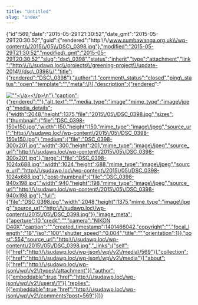 ```yaml
---
title: "Untitled"
slug: "index"
---
```


{"id":569,"date":"2015-05-29T21:30:52","date\_gmt":"2015-05-29T20:30:52","guid":{"rendered":"http:\\/\\/www.sumbawanga.org.uk\\/wp-content\\/2015\\/05\\/DSC\_0398.jpg"},"modified":"2015-05-29T21:30:52","modified\_gmt":"2015-05-29T20:30:52","slug":"dsc\_0398","status":"inherit","type":"attachment","link":"http:\\/\\/sudawp.loc\\/projects\\/greening-project\\/update-2014\\/dsc\_0398\\/","title":{"rendered":"DSC\_0398"},"author":1,"comment\_status":"closed","ping\_status":"open","template":"","meta":\[\],"description":{"rendered":"

[![\"\"](\"http:\/\/sudawp.loc\/wp-content\/2015\/05\/DSC_0398-300x201.jpg\")<\\/a><\\/p>\\n"},"caption":{"rendered":""},"alt\_text":"","media\_type":"image","mime\_type":"image\\/jpeg","media\_details":{"width":2048,"height":1375,"file":"2015\\/05\\/DSC\_0398.jpg","sizes":{"thumbnail":{"file":"DSC\_0398-150x150.jpg","width":150,"height":150,"mime\_type":"image\\/jpeg","source\_url":"http:\\/\\/sudawp.loc\\/wp-content\\/2015\\/05\\/DSC\_0398-150x150.jpg"},"medium":{"file":"DSC\_0398-300x201.jpg","width":300,"height":201,"mime\_type":"image\\/jpeg","source\_url":"http:\\/\\/sudawp.loc\\/wp-content\\/2015\\/05\\/DSC\_0398-300x201.jpg"},"large":{"file":"DSC\_0398-1024x688.jpg","width":1024,"height":688,"mime\_type":"image\\/jpeg","source\_url":"http:\\/\\/sudawp.loc\\/wp-content\\/2015\\/05\\/DSC\_0398-1024x688.jpg"},"post-thumbnail":{"file":"DSC\_0398-940x198.jpg","width":940,"height":198,"mime\_type":"image\\/jpeg","source\_url":"http:\\/\\/sudawp.loc\\/wp-content\\/2015\\/05\\/DSC\_0398-940x198.jpg"},"full":{"file":"DSC\_0398.jpg","width":2048,"height":1375,"mime\_type":"image\\/jpeg","source\_url":"http:\\/\\/sudawp.loc\\/wp-content\\/2015\\/05\\/DSC\_0398.jpg"}},"image\_meta":{"aperture":10,"credit":"","camera":"NIKON D40X","caption":"","created\_timestamp":1401466042,"copyright":"","focal\_length":"18","iso":"100","shutter\_speed":"0.004","title":"","orientation":1}},"post":554,"source\_url":"http:\\/\\/sudawp.loc\\/wp-content\\/2015\\/05\\/DSC\_0398.jpg","\_links":{"self":\[{"href":"http:\\/\\/sudawp.loc\\/wp-json\\/wp\\/v2\\/media\\/569"}\],"collection":\[{"href":"http:\\/\\/sudawp.loc\\/wp-json\\/wp\\/v2\\/media"}\],"about":\[{"href":"http:\\/\\/sudawp.loc\\/wp-json\\/wp\\/v2\\/types\\/attachment"}\],"author":\[{"embeddable":true,"href":"http:\\/\\/sudawp.loc\\/wp-json\\/wp\\/v2\\/users\\/1"}\],"replies":\[{"embeddable":true,"href":"http:\\/\\/sudawp.loc\\/wp-json\\/wp\\/v2\\/comments?post=569"}\]}}](http:\/\/sudawp.loc\/wp-content\/2015\/05\/DSC_0398.jpg)